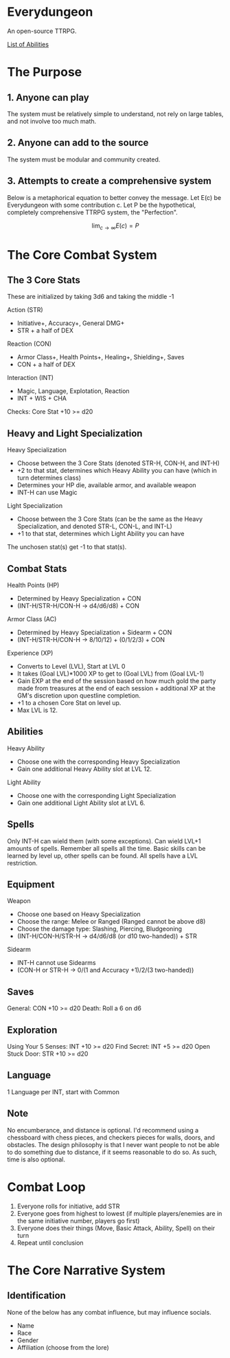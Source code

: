 # Everydungeon
An open-source TTRPG.

[List of Abilities](https://everydungeon.notion.site/e8f65c60994e452f801ae4dce863ca47?v=326292c77fb044eaa3b12770eb7d2f4c)

# The Purpose
## 1. Anyone can play
The system must be relatively simple to understand, not rely on large tables, and not involve too much math.

## 2. Anyone can add to the source
The system must be modular and community created.

## 3. Attempts to create a comprehensive system
Below is a metaphorical equation to better convey the message.
Let E(c) be Everydungeon with some contribution c.
Let P be the hypothetical, completely comprehensive TTRPG system, the "Perfection".

$$
\lim_{c\to\infty} E(c) = P
$$

# The Core Combat System
## The 3 Core Stats
These are initialized by taking 3d6 and taking the middle -1

Action (STR)
- Initiative+, Accuracy+, General DMG+
- STR + a half of DEX

Reaction (CON)
- Armor Class+, Health Points+, Healing+, Shielding+, Saves
- CON + a half of DEX

Interaction (INT)
- Magic, Language, Explotation, Reaction
- INT + WIS + CHA

Checks: Core Stat +10 >= d20
## Heavy and Light Specialization
Heavy Specialization
- Choose between the 3 Core Stats (denoted STR-H, CON-H, and INT-H)
- +2 to that stat, determines which Heavy Ability you can have (which in turn determines class)
- Determines your HP die, available armor, and available weapon
- INT-H can use Magic

Light Specialization
- Choose between the 3 Core Stats (can be the same as the Heavy Specialization, and denoted STR-L, CON-L, and INT-L)
- +1 to that stat, determines which Light Ability you can have

The unchosen stat(s) get -1 to that stat(s).

## Combat Stats
Health Points (HP)
- Determined by Heavy Specialization + CON
- (INT-H/STR-H/CON-H -> d4/d6/d8) + CON

Armor Class (AC)
- Determined by Heavy Specialization + Sidearm + CON
- (INT-H/STR-H/CON-H -> 8/10/12) + (0/1/2/3) + CON

Experience (XP)
- Converts to Level (LVL), Start at LVL 0
- It takes (Goal LVL)*1000 XP to get to (Goal LVL) from (Goal LVL-1)
- Gain EXP at the end of the session based on how much gold the party made from treasures at the end of each session + additional XP at the GM's discretion upon questline completion.
- +1 to a chosen Core Stat on level up.
- Max LVL is 12.

## Abilities
Heavy Ability
- Choose one with the corresponding Heavy Specialization
- Gain one additional Heavy Ability slot at LVL 12.

Light Ability
- Choose one with the corresponding Light Specialization
- Gain one additional Light Ability slot at LVL 6.

## Spells
Only INT-H can wield them (with some exceptions). Can wield LVL+1 amounts of spells. Remember all spells all the time. Basic skills can be learned by level up, other spells can be found. All spells have a LVL restriction.

## Equipment
Weapon
- Choose one based on Heavy Specialization
- Choose the range: Melee or Ranged (Ranged cannot be above d8)
- Choose the damage type: Slashing, Piercing, Bludgeoning
- (INT-H/CON-H/STR-H -> d4/d6/d8 (or d10 two-handed)) + STR

Sidearm
- INT-H cannot use Sidearms
- (CON-H or STR-H -> 0/(1 and Accuracy +1)/2/(3 two-handed))

## Saves
General: CON +10 >= d20
Death: Roll a 6 on d6

## Exploration
Using Your 5 Senses: INT +10 >= d20
Find Secret: INT +5 >= d20
Open Stuck Door: STR +10 >= d20

## Language
1 Language per INT, start with Common

## Note
No encumberance, and distance is optional. I'd recommend using a chessboard with chess pieces, and checkers pieces for walls, doors, and obstacles. The design philosophy is that I never want people to not be able to do something due to distance, if it seems reasonable to do so. As such, time is also optional.

# Combat Loop
1. Everyone rolls for initiative, add STR
2. Everyone goes from highest to lowest (if multiple players/enemies are in the same initiative number, players go first)
3. Everyone does their things (Move, Basic Attack, Ability, Spell) on their turn
4. Repeat until conclusion

# The Core Narrative System
## Identification
None of the below has any combat influence, but may influence socials.
- Name
- Race
- Gender
- Affiliation (choose from the lore)
